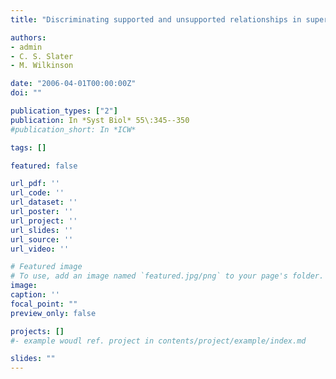 ```yaml
---
title: "Discriminating supported and unsupported relationships in supertrees using triplets"

authors:
- admin
- C. S. Slater
- M. Wilkinson

date: "2006-04-01T00:00:00Z"
doi: ""

publication_types: ["2"]
publication: In *Syst Biol* 55\:345--350
#publication_short: In *ICW*

tags: []

featured: false

url_pdf: ''
url_code: ''
url_dataset: ''
url_poster: ''
url_project: ''
url_slides: ''
url_source: ''
url_video: ''

# Featured image
# To use, add an image named `featured.jpg/png` to your page's folder.
image:
caption: ''
focal_point: ""
preview_only: false

projects: []
#- example woudl ref. project in contents/project/example/index.md

slides: ""
---
```

